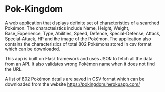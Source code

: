 # Pok-Kingdom
A web application that displays definite set of characteristics of a searched Pokémon. The characteristics include Name, Height, Weight, Base_Experience, Type, Abilities, Speed, Defence, Special-Defense, Attack, Special-Attack, HP and the image of the Pokémon. The application also contains the characteristics of total 802 Pokémons stored in csv format which can be downloaded.

This app is built on Flask framework and uses JSON to fetch all the data from an API. It also validates wrong Pokémon name when it does not find the URL.

A list of 802 Pokémon details are saved in CSV format which can be downloaded from the website https://pokingdom.herokuapp.com/
